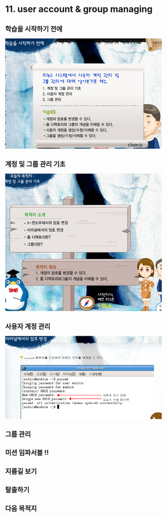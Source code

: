 # 11. user account & group managing

## 학습을 시작하기 전에

![](../../../.gitbook/assets/image%20%28840%29.png)

## 계정 및 그룹 관리 기초 

![](../../../.gitbook/assets/image%20%28741%29.png)

## 사용자 계정 관리 

![](../../../.gitbook/assets/image%20%28745%29.png)

## 그룹 관리 

## 미션 임파서블 !! 

## 지름길 보기 

## 탈출하기 

## 다음 목적지

